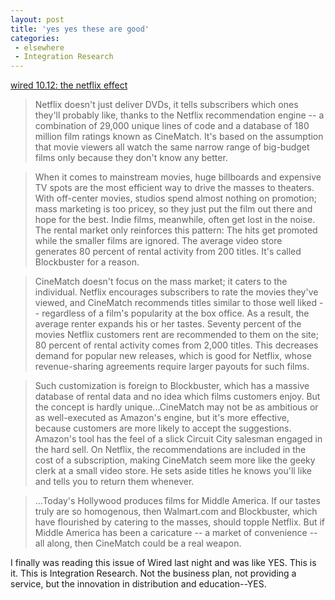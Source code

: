 ```yaml
---
layout: post
title: 'yes yes these are good'
categories:
 - elsewhere
 - Integration Research
---
```


<a href="http://www.wired.com/wired/archive/10.12/netflix.html">wired 10.12: the netflix effect</a>

> Netflix doesn't just deliver DVDs, it tells subscribers which ones they'll probably like, thanks to the Netflix recommendation engine &#45;&#45; a combination of 29,000 unique lines of code and a database of 180 million film ratings known as CineMatch. It's based on the assumption that movie viewers all watch the same narrow range of big-budget films only because they don't know any better.

> When it comes to mainstream movies, huge billboards and expensive TV spots are the most efficient way to drive the masses to theaters. With off-center movies, studios spend almost nothing on promotion; mass marketing is too pricey, so they just put the film out there and hope for the best. Indie films, meanwhile, often get lost in the noise. The rental market only reinforces this pattern: The hits get promoted while the smaller films are ignored. The average video store generates 80 percent of rental activity from 200 titles. It's called Blockbuster for a reason. 

> CineMatch doesn't focus on the mass market; it caters to the individual. Netflix encourages subscribers to rate the movies they've viewed, and CineMatch recommends titles similar to those well liked &#45;&#45; regardless of a film's popularity at the box office. As a result, the average renter expands his or her tastes. Seventy percent of the movies Netflix customers rent are recommended to them on the site; 80 percent of rental activity comes from 2,000 titles. This decreases demand for popular new releases, which is good for Netflix, whose revenue-sharing agreements require larger payouts for such films. 

> Such customization is foreign to Blockbuster, which has a massive database of rental data and no idea which films customers enjoy. But the concept is hardly unique...CineMatch may not be as ambitious or as well-executed as Amazon's engine, but it's more effective, because customers are more likely to accept the suggestions. Amazon's tool has the feel of a slick Circuit City salesman engaged in the hard sell. On Netflix, the recommendations are included in the cost of a subscription, making CineMatch seem more like the geeky clerk at a small video store. He sets aside titles he knows you'll like and tells you to return them whenever.

> ...Today's Hollywood produces films for Middle America. If our tastes truly are so homogenous, then Walmart.com and Blockbuster, which have flourished by catering to the masses, should topple Netflix. But if Middle America has been a caricature &#45;&#45; a market of convenience &#45;&#45; all along, then CineMatch could be a real weapon.

I finally was reading this issue of Wired last night and was like YES. This is it. This is Integration Research. Not the business plan, not providing a service, but the innovation in distribution and education--YES.
